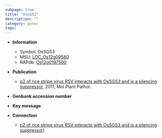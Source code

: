 ```yaml
---
subpage: true
title: "OsSGS3"
description: ""
category: genes
tags: 
---
```


* **Information**  
    + Symbol: OsSGS3  
    + MSU: [LOC_Os12g09580](http://rice.plantbiology.msu.edu/cgi-bin/ORF_infopage.cgi?orf=LOC_Os12g09580)  
    + RAPdb: [Os12g0197500](http://rapdb.dna.affrc.go.jp/viewer/gbrowse_details/irgsp1?name=Os12g0197500)  

* **Publication**  
    + [p2 of rice stripe virus RSV interacts with OsSGS3 and is a silencing suppressor](http://www.ncbi.nlm.nih.gov/pubmed?term=p2+of+rice+stripe+virus+RSV+interacts+with+OsSGS3+and+is+a+silencing+suppressor%5BTitle%5D), 2011, Mol Plant Pathol.

* **Genbank accession number**  

* **Key message**  

* **Connection**  
    + [p2 of rice stripe virus RSV interacts with OsSGS3 and is a silencing suppressor](RDR6))



